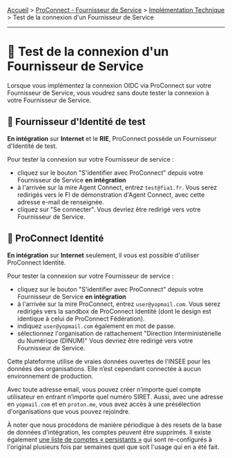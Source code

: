 [Accueil](../README.md) > [ProConnect - Fournisseur de Service](README.md) > [Implémentation Technique](implementation_technique.md) > Test de la connexion d'un Fournisseur de Service

---


# 🧪 Test de la connexion d'un Fournisseur de Service

Lorsque vous implémentez la connexion OIDC via ProConnect sur votre Fournisseur de Service, vous voudrez sans doute tester la connexion à votre Fournisseur de Service.

## 🔐 Fournisseur d'Identité de test
**En intégration** sur **Internet** et le **RIE**, ProConnect possède un Fournisseur d'Identité de test.

Pour tester la connexion sur votre Fournisseur de service :
- cliquez sur le bouton "S'identifier avec ProConnect" depuis votre Fournisseur de Service **en intégration**
- à l'arrivée sur la mire Agent Connect, entrez `test@fia1.fr`. Vous serez redirigés vers le FI de démonstration d'Agent Connect, avec cette adresse e-mail de renseignée.
- cliquez sur "Se connecter". Vous devriez être redirigé vers votre Fournisseur de Service.

## 🔧 ProConnect Identité
**En intégration** sur **Internet** seulement, il vous est possible d'utiliser ProConnect Identité.

Pour tester la connexion sur votre Fournisseur de service :
- cliquez sur le bouton "S'identifier avec ProConnect" depuis votre Fournisseur de Service **en intégration**
- à l'arrivée sur la mire ProConnect, entrez `user@yopmail.com`. Vous serez redirigés vers la sandbox de ProConnect Identité (dont le design est identique à celui de ProConnect Fédération).
- indiquez `user@yopmail.com` également en mot de passe.
- sélectionnez l'organisation de rattachement "Direction Interministérielle du Numérique (DINUM)" Vous devriez être redirigé vers votre Fournisseur de Service.

Cette plateforme utilise de vraies données ouvertes de l'INSEE pour les données des organisations. Elle n’est cependant connectée à aucun environnement de production.

Avec toute adresse email, vous pouvez créer n’importe quel compte utilisateur en entrant n’importe quel numéro SIRET. Aussi, avec une adresse en `yopmail.com` et en `proton.me`, vous avez accès à une présélection d'organisations que vous pouvez rejoindre.

À noter que nous procédons de manière périodique à des resets de la base de données d'intégration, les comptes peuvent être supprimés. Il existe également [une liste de comptes « persistants »](https://github.com/numerique-gouv/moncomptepro/blob/master/scripts/fixtures.sql#L10) qui sont re-configurés à l'original plusieurs fois par semaines quel que soit l'usage qui en a été fait.
